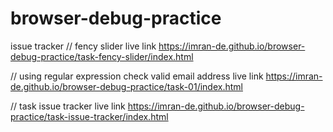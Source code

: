 # browser-debug-practice
issue tracker 
// fency slider live link
https://imran-de.github.io/browser-debug-practice/task-fency-slider/index.html

// using regular expression check valid email address live link
https://imran-de.github.io/browser-debug-practice/task-01/index.html

// task issue tracker live link
https://imran-de.github.io/browser-debug-practice/task-issue-tracker/index.html
